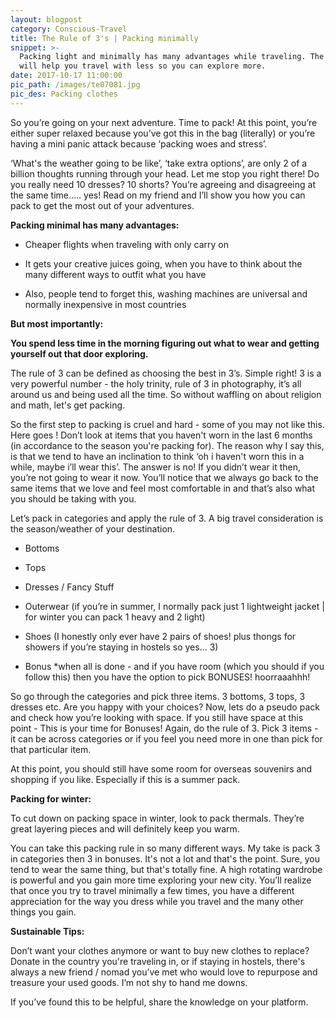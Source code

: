 ```yaml
---
layout: blogpost
category: Conscious-Travel
title: The Rule of 3's | Packing minimally
snippet: >-
  Packing light and minimally has many advantages while traveling. The rule of 3
  will help you travel with less so you can explore more.
date: 2017-10-17 11:00:00
pic_path: /images/te07081.jpg
pic_des: Packing clothes
---
```



So you’re going on your next adventure. Time to pack! At this point, you’re either super relaxed because you’ve got this in the bag (literally) or you’re having a mini panic attack because ‘packing woes and stress’.

‘What's the weather going to be like’, ‘take extra options’, are only 2 of a billion thoughts running through your head. Let me stop you right there! Do you really need 10 dresses? 10 shorts? You’re agreeing and disagreeing at the same time….. yes! Read on my friend and I’ll show you how you can pack to get the most out of your adventures.

**Packing minimal has many advantages:**

* Cheaper flights when traveling with only carry on

* It gets your creative juices going, when you have to think about the many different ways to outfit what you have&nbsp;

* Also, people tend to forget this, washing machines are universal and normally inexpensive in most countries

**But most importantly:**

**You spend less time in the morning figuring out what to wear and getting yourself out that door exploring.**

The rule of 3 can be defined as choosing the best in 3’s. Simple right! 3 is a very powerful number - the holy trinity, rule of 3 in photography, it’s all around us and being used all the time. So without waffling on about religion and math, let's get packing.

So the first step to packing is cruel and hard - some of you may not like this. Here goes ! Don’t look at items that you haven't worn in the last 6 months (in accordance to the season you're packing for). The reason why I say this, is that we tend to have an inclination to think ‘oh i haven't worn this in a while, maybe i’ll wear this’. The answer is no! If you didn’t wear it then, you’re not going to wear it now. You’ll notice that we always go back to the same items that we love and feel most comfortable in and that’s also what you should be taking with you.

Let’s pack in categories and apply the rule of 3. A big travel consideration is the season/weather of your destination.

* Bottoms&nbsp;

* Tops

* Dresses / Fancy Stuff&nbsp;

* Outerwear (if you’re in summer, I normally pack just 1 lightweight jacket | for winter you can pack 1 heavy and 2 light)

* Shoes (I honestly only ever have 2 pairs of shoes! plus thongs for showers if you’re staying in hostels so yes... 3)

* Bonus \*when all is done - and if you have room (which you should if you follow this) then you have the option to pick BONUSES! hoorraaahhh!

So go through the categories and pick three items. 3 bottoms, 3 tops, 3 dresses etc. Are you happy with your choices? Now, lets do a pseudo pack and check how you’re looking with space. If you still have space at this point - This is your time for Bonuses! Again, do the rule of 3. Pick 3 items - it can be across categories or if you feel you need more in one than pick for that particular item.

At this point, you should still have some room for overseas souvenirs and shopping if you like. Especially if this is a summer pack.

**Packing for winter:**

To cut down on packing space in winter, look to pack thermals. They’re great layering pieces and will definitely keep you warm.

You can take this packing rule in so many different ways. My take is pack 3 in categories then 3 in bonuses. It's not a lot and that's the point. Sure, you tend to wear the same thing, but that's totally fine. A high rotating wardrobe is powerful and you gain more time exploring your new city. You’ll realize that once you try to travel minimally a few times, you have a different appreciation for the way you dress while you travel and the many other things you gain.

**Sustainable Tips:**

Don’t want your clothes anymore or want to buy new clothes to replace? Donate in the country you're traveling in, or if staying in hostels, there's always a new friend / nomad you’ve met who would love to repurpose and treasure your used goods. I’m not shy to hand me downs.

If you’ve found this to be helpful, share the knowledge on your platform.